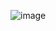 ![image](https://github.com/NGONORMALIA/AirBnB_clone/assets/137868819/6ca8b592-6482-499d-97e1-b0496ebed1aa)
